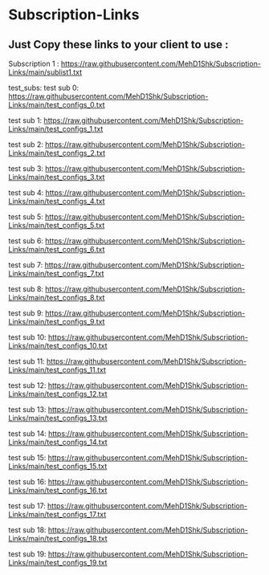 # Subscription-Links
## Just Copy these links to your client to use :
Subscription 1 : https://raw.githubusercontent.com/MehD1Shk/Subscription-Links/main/sublist1.txt

test_subs:
test sub 0: https://raw.githubusercontent.com/MehD1Shk/Subscription-Links/main/test_configs_0.txt

test sub 1: https://raw.githubusercontent.com/MehD1Shk/Subscription-Links/main/test_configs_1.txt

test sub 2: https://raw.githubusercontent.com/MehD1Shk/Subscription-Links/main/test_configs_2.txt

test sub 3: https://raw.githubusercontent.com/MehD1Shk/Subscription-Links/main/test_configs_3.txt

test sub 4: https://raw.githubusercontent.com/MehD1Shk/Subscription-Links/main/test_configs_4.txt

test sub 5: https://raw.githubusercontent.com/MehD1Shk/Subscription-Links/main/test_configs_5.txt

test sub 6: https://raw.githubusercontent.com/MehD1Shk/Subscription-Links/main/test_configs_6.txt

test sub 7: https://raw.githubusercontent.com/MehD1Shk/Subscription-Links/main/test_configs_7.txt

test sub 8: https://raw.githubusercontent.com/MehD1Shk/Subscription-Links/main/test_configs_8.txt

test sub 9: https://raw.githubusercontent.com/MehD1Shk/Subscription-Links/main/test_configs_9.txt

test sub 10: https://raw.githubusercontent.com/MehD1Shk/Subscription-Links/main/test_configs_10.txt

test sub 11: https://raw.githubusercontent.com/MehD1Shk/Subscription-Links/main/test_configs_11.txt

test sub 12: https://raw.githubusercontent.com/MehD1Shk/Subscription-Links/main/test_configs_12.txt

test sub 13: https://raw.githubusercontent.com/MehD1Shk/Subscription-Links/main/test_configs_13.txt

test sub 14: https://raw.githubusercontent.com/MehD1Shk/Subscription-Links/main/test_configs_14.txt

test sub 15: https://raw.githubusercontent.com/MehD1Shk/Subscription-Links/main/test_configs_15.txt

test sub 16: https://raw.githubusercontent.com/MehD1Shk/Subscription-Links/main/test_configs_16.txt

test sub 17: https://raw.githubusercontent.com/MehD1Shk/Subscription-Links/main/test_configs_17.txt

test sub 18: https://raw.githubusercontent.com/MehD1Shk/Subscription-Links/main/test_configs_18.txt

test sub 19: https://raw.githubusercontent.com/MehD1Shk/Subscription-Links/main/test_configs_19.txt
